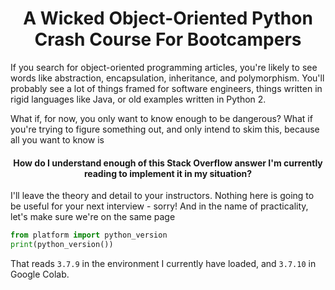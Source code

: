 <h1 align="center">A Wicked Object-Oriented Python Crash Course For Bootcampers</h1>

If you search for object-oriented programming articles, you're likely to see words like abstraction, encapsulation, inheritance, and polymorphism. You'll probably see a lot of things framed for software engineers, things written in rigid languages like Java, or old examples written in Python 2.

What if, for now, you only want to know enough to be dangerous? What if you're trying to figure something out, and only intend to skim this, because all you want to know is

<h4 align="center">How do I understand enough of this Stack Overflow answer I'm currently reading to implement it in my situation?</h4>

I'll leave the theory and detail to your instructors. Nothing here is going to be useful for your next interview - sorry! And in the name of practicality, let's make sure we're on the same page

```python
from platform import python_version
print(python_version())
```
That reads `3.7.9` in the environment I currently have loaded, and `3.7.10` in Google Colab.